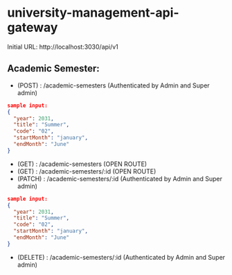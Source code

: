 # university-management-api-gateway

Initial URL: http://localhost:3030/api/v1

## Academic Semester:

- (POST) : /academic-semesters (Authenticated by Admin and Super admin)

```json
sample input:
{
  "year": 2031,
  "title": "Summer",
  "code": "02",
  "startMonth": "january",
  "endMonth": "June"
}
```

- (GET) : /academic-semesters (OPEN ROUTE)
- (GET) : /academic-semesters/:id (OPEN ROUTE)
- (PATCH) : /academic-semesters/:id (Authenticated by Admin and Super admin)

```json
sample input:
{
  "year": 2031,
  "title": "Summer",
  "code": "02",
  "startMonth": "january",
  "endMonth": "June"
}
```

- (DELETE) : /academic-semesters/:id (Authenticated by Admin and Super admin)
